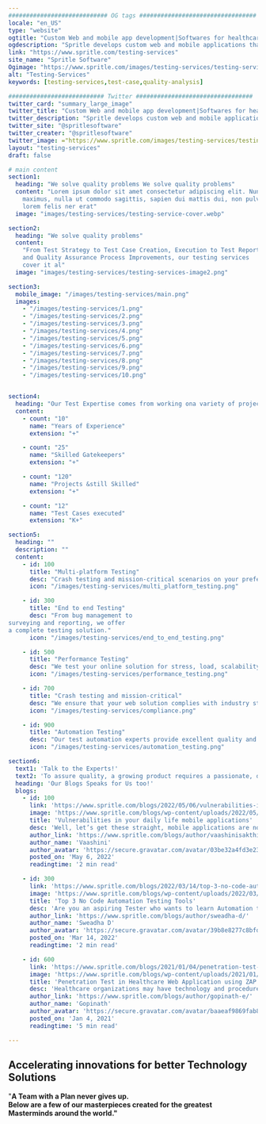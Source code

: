 ```yaml
---
############################ OG tags #################################
locale: "en_US"
type: "website"
ogtitle: "Custom Web and mobile app development|Softwares for healthcare"
ogdescription: "Spritle develops custom web and mobile applications that fit your brand and deliver cost-effective, high-quality patient care with cutting-edge healthcare solutions."
link: "https://www.spritle.com/testing-services"
site_name: "Spritle Software"
Ogimage: "https://www.spritle.com/images/testing-services/testing-service-cover.webp"
alt: "Testing-Services"
keywords: [testing-services,test-case,quality-analysis]

########################### Twitter #################################
twitter_card: "summary_large_image"
twitter_title: "Custom Web and mobile app development|Softwares for healthcare"
twitter_description: "Spritle develops custom web and mobile applications that fit your brand and deliver cost-effective, high-quality patient care with cutting-edge healthcare solutions."
twitter_site: "@spritlesoftware"
twitter_creater: "@spritlesoftware"
twitter_image: ="https://www.spritle.com/images/testing-services/testing-service-cover.webp"
layout: "testing-services"
draft: false

# main content
section1:
  heading: "We solve quality problems We solve quality problems"
  content: "Lorem ipsum dolor sit amet consectetur adipiscing elit. Nunc
    maximus, nulla ut commodo sagittis, sapien dui mattis dui, non pulvinar
    lorem felis ner erat"
  image: "images/testing-services/testing-service-cover.webp"

section2:
  heading: "We solve quality problems"
  content:
    "From Test Strategy to Test Case Creation, Execution to Test Reporting,
    and Quality Assurance Process Improvements, our testing services
    cover it al"
  image: "images/testing-services/testing-services-image2.png"

section3:
  mobile_image: "/images/testing-services/main.png"
  images:
    - "/images/testing-services/1.png"
    - "/images/testing-services/2.png"
    - "/images/testing-services/3.png"
    - "/images/testing-services/4.png"
    - "/images/testing-services/5.png"
    - "/images/testing-services/6.png"
    - "/images/testing-services/7.png"
    - "/images/testing-services/8.png"
    - "/images/testing-services/9.png"
    - "/images/testing-services/10.png"


section4:
  heading: "Our Test Expertise comes from working ona variety of projects and business verticals."
  content:
    - count: "10"
      name: "Years of Experience"
      extension: "+"

    - count: "25"
      name: "Skilled Gatekeepers"
      extension: "+"

    - count: "120"
      name: "Projects &still Skilled"
      extension: "+"

    - count: "12"
      name: "Test Cases executed"
      extension: "K+"

section5:
  heading: ""
  description: ""
  content:
    - id: 100
      title: "Multi-platform Testing"
      desc: "Crash testing and mission-critical scenarios on your preferred devices, platrorms, and networks."
      icon: "/images/testing-services/multi_platform_testing.png"

    - id: 300 
      title: "End to end Testing"
      desc: "From bug management to
surveying and reporting, we offer
a complete testing solution."
      icon: "/images/testing-services/end_to_end_testing.png"

    - id: 500
      title: "Performance Testing"
      desc: "We test your online solution for stress, load, scalability, and reliability under any expected demand."
      icon: "/images/testing-services/performance_testing.png"

    - id: 700
      title: "Crash testing and mission-critical"
      desc: "We ensure that your web solution complies with industry standards (HIPAA, FHIR HL7, GDPR and more)."
      icon: "/images/testing-services/compliance.png"

    - id: 900
      title: "Automation Testing"
      desc: "Our test automation experts provide excellent quality and improved performance of your web solution by applying standards and guidelines in testing automation."
      icon: "/images/testing-services/automation_testing.png"

section6:
  text1: 'Talk to the Experts!'
  text2: 'To assure quality, a growing product requires a passionate, dedicated QA crew.'
  heading: 'Our Blogs Speaks for Us too!'
  blogs:
    - id: 100
      link: 'https://www.spritle.com/blogs/2022/05/06/vulnerabilities-in-your-daily-life-mobile-applications/'
      image: 'https://www.spritle.com/blogs/wp-content/uploads/2022/05/vulnerability-mobile-app-feature.png'
      title: 'Vulnerabilities in your daily life mobile applications'
      desc: 'Well, let’s get these straight, mobile applications are now something we use in our day-to-day lives. For example, for booking cabs, we use applications...'
      author_link: 'https://www.spritle.com/blogs/author/vaashinisakthivel/'
      author_name: 'Vaashini'
      author_avatar: 'https://secure.gravatar.com/avatar/03be32a4fd3e231856301aca8999d27e?s=40&d=mm&r=g'
      posted_on: 'May 6, 2022'
      readingtime: '2 min read'

    - id: 300
      link: 'https://www.spritle.com/blogs/2022/03/14/top-3-no-code-automation-testing-tools/'
      image: 'https://www.spritle.com/blogs/wp-content/uploads/2022/03/top-3-coding-tools-title.png'
      title: 'Top 3 No Code Automation Testing Tools'
      desc: 'Are you an aspiring Tester who wants to learn Automation testing, but you are not familiar with the coding pre-requisites? This blog is for...'
      author_link: 'https://www.spritle.com/blogs/author/sweadha-d/'
      author_name: 'Sweadha D'
      author_avatar: 'https://secure.gravatar.com/avatar/39b8e8277c8bfd373d7b4daa9b8ac00d?s=80&d=mm&r=g'
      posted_on: 'Mar 14, 2022'
      readingtime: '2 min read'

    - id: 600
      link: 'https://www.spritle.com/blogs/2021/01/04/penetration-test-in-healthcare-web-application-using-zap-tool/'
      image: 'https://www.spritle.com/blogs/wp-content/uploads/2021/01/Penetration-Test-Featured-image-8.png'
      title: 'Penetration Test in Healthcare Web Application using ZAP Tool'
      desc: 'Healthcare organizations may have technology and procedures in place to prevent data theft, but it’s difficult for organizations to find every security weakness. To...'
      author_link: 'https://www.spritle.com/blogs/author/gopinath-e/'
      author_name: 'Gopinath'
      author_avatar: 'https://secure.gravatar.com/avatar/baaeaf9869fab8bef202150ac9048543?s=40&d=mm&r=g'
      posted_on: 'Jan 4, 2021'
      readingtime: '5 min read'

---
```


## Accelerating innovations for better **Technology Solutions**

"<b>A Team with a Plan never gives up<b>. <br>Below are a few of our masterpieces created for the greatest Masterminds around the world."
